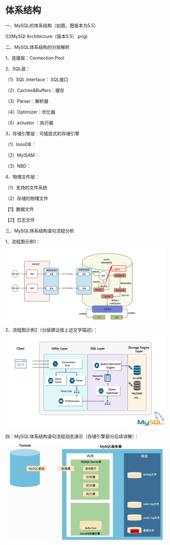 # 体系结构

一、MySQL的体系结构（如图，图版本为5.5）

![](MySQl Architecture（版本5.5）.png)

二、MySQL体系结构的分层解析

1、连接层：Connection Pool

2、SQL层：

（1）SQL Interface： SQL接口

（2）Caches&Buffers：缓存

（3）Parser：解析器

（4）Optimizer：优化器

（5）actuator ：执行器

3、存储引擎层：可插拔式的存储引擎

（1）InnoDB：

（2）MyISAM：

（3）NBD：

4、物理文件层：

（1）支持的文件系统

（2）存储的物理文件

【1】数据文件

【2】日志文件

三、MySQL体系结构语句流程分析

1、流程图示例1：

![image-20221015171206738](流程图1.png)

2、流程图示例2（分层建议按上述文字描述）：

![](MySQL流程图2.jpg)

四：MySQL体系结构语句流程动态演示（存储引擎部分后续讲解）：

![](MySQL流程图.gif)
